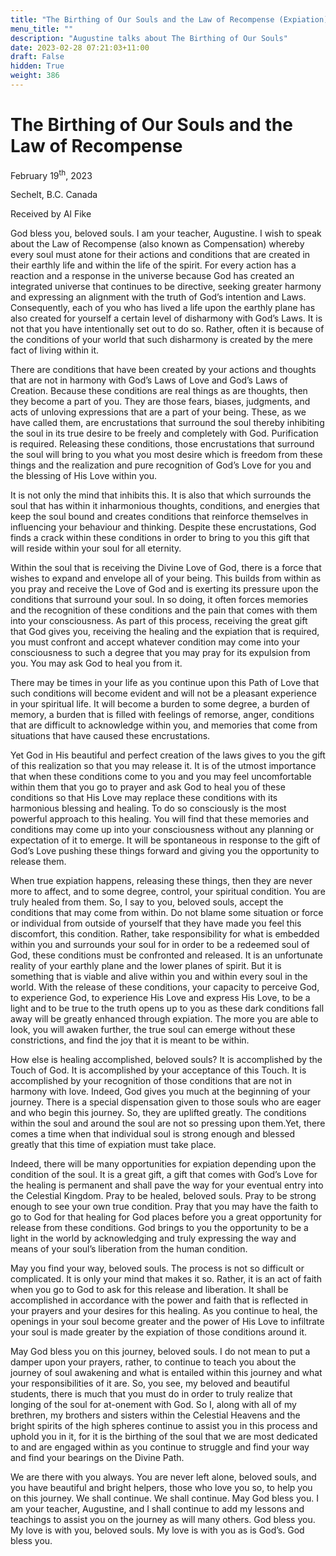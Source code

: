 ```yaml
---
title: "The Birthing of Our Souls and the Law of Recompense (Expiation)"
menu_title: ""
description: "Augustine talks about The Birthing of Our Souls"
date: 2023-02-28 07:21:03+11:00
draft: False
hidden: True
weight: 386
---
```

# The Birthing of Our Souls and the Law of Recompense

February 19<sup>th</sup>, 2023

Sechelt, B.C. Canada

Received by Al Fike



God bless you, beloved souls. I am your teacher, Augustine. I wish to speak about the Law of Recompense (also known as Compensation) whereby every soul must atone for their actions and conditions that are created in their earthly life and within the life of the spirit. For every action has a reaction and a response in the universe because God has created an integrated universe that continues to be directive, seeking greater harmony and expressing an alignment with the truth of God’s intention and Laws. Consequently, each of you who has lived a life upon the earthly plane has also created for yourself a certain level of disharmony with God’s Laws. It is not that you have intentionally set out to do so. Rather, often it is because of the conditions of your world that such disharmony is created by the mere fact of living within it.

There are conditions that have been created by your actions and thoughts that are not in harmony with God’s Laws of Love and God’s Laws of Creation. Because these conditions are real things as are thoughts, then they become a part of you. They are those fears, biases, judgments, and acts of unloving expressions that are a part of your being. These, as we have called them, are encrustations that surround the soul thereby inhibiting the soul in its true desire to be freely and completely with God. Purification is required. Releasing these conditions, those encrustations that surround the soul will bring to you what you most desire which is freedom from these things and the realization and pure recognition of God’s Love for you and the blessing of His Love within you.

It is not only the mind that inhibits this. It is also that which surrounds the soul that has within it inharmonious thoughts, conditions, and energies that keep the soul bound and creates conditions that reinforce themselves in influencing your behaviour and thinking. Despite these encrustations, God finds a crack within these conditions in order to bring to you this gift that will reside within your soul for all eternity. 

Within the soul that is receiving the Divine Love of God, there is a force that wishes to expand and envelope all of your being. This builds from within as you pray and receive the Love of God and is exerting its pressure upon the conditions that surround your soul. In so doing, it often forces memories and the recognition of these conditions and the pain that comes with them into your consciousness. As part of this process, receiving the great gift that God gives you, receiving the healing and the expiation that is required, you must confront and accept whatever condition may come into your consciousness to such a degree that you may pray for its expulsion from you. You may ask God to heal you from it. 

There may be times in your life as you continue upon this Path of Love that such conditions will become evident and will not be a pleasant experience in your spiritual life. It will become a burden to some degree, a burden of memory, a burden that is filled with feelings of remorse, anger, conditions that are difficult to acknowledge within you, and memories that come from situations that have caused these encrustations.

Yet God in His beautiful and perfect creation of the laws gives to you the gift of this realization so that you may release it. It is of the utmost importance that when these conditions come to you and you may feel uncomfortable within them that you go to prayer and ask God to heal you of these conditions so that His Love may replace these conditions with its harmonious blessing and healing. To do so consciously is the most powerful approach to this healing. You will find that these memories and conditions may come up into your consciousness without any planning or expectation of it to emerge. It will be spontaneous in response to the gift of God’s Love pushing these things forward and giving you the opportunity to release them.

When true expiation happens, releasing these things, then they are never more to affect, and to some degree, control, your spiritual condition. You are truly healed from them. So, I say to you, beloved souls, accept the conditions that may come from within. Do not blame some situation or force or individual from outside of yourself that they have made you feel this discomfort, this condition. Rather, take responsibility for what is embedded within you and surrounds your soul for in order to be a redeemed soul of God, these conditions must be confronted and released. It is an unfortunate reality of your earthly plane and the lower planes of spirit. But it is something that is viable and alive within you and within every soul in the world. With the release of these conditions, your capacity to perceive God, to experience God, to experience His Love and express His Love, to be a light and to be true to the truth opens up to you as these dark conditions fall away will be greatly enhanced through expiation. The more you are able to look, you will awaken further, the true soul can emerge without these constrictions, and find the joy that it is meant to be within.

How else is healing accomplished, beloved souls? It is accomplished by the Touch of God. It is accomplished by your acceptance of this Touch. It is accomplished by your recognition of those conditions that are not in harmony with love. Indeed, God gives you much at the beginning of your journey. There is a special dispensation given to those souls who are eager and who begin this journey. So, they are uplifted greatly. The conditions within the soul and around the soul are not so pressing upon them.Yet, there comes a time when that individual soul is strong enough and blessed greatly that this time of expiation must take place.

Indeed, there will be many opportunities for expiation depending upon the condition of the soul. It is a great gift, a gift that comes with God’s Love for the healing is permanent and shall pave the way for your eventual entry into the Celestial Kingdom. Pray to be healed, beloved souls. Pray to be strong enough to see your own true condition. Pray that you may have the faith to go to God for that healing for God places before you a great opportunity for release from these conditions. God brings to you the opportunity to be a light in the world by acknowledging and truly expressing the way and means of your soul’s liberation from the human condition.

May you find your way, beloved souls. The process is not so difficult or complicated. It is only your mind that makes it so. Rather, it is an act of faith when you go to God to ask for this release and liberation. It shall be accomplished in accordance with the power and faith that is reflected in your prayers and your desires for this healing. As you continue to heal, the openings in your soul become greater and the power of His Love to infiltrate your soul is made greater by the expiation of those conditions around it. 

May God bless you on this journey, beloved souls. I do not mean to put a damper upon your prayers, rather, to continue to teach you about the journey of soul awakening and what is entailed within this journey and what your responsibilities of it are. So, you see, my beloved and beautiful students, there is much that you must do in order to truly realize that longing of the soul for at-onement with God. So I, along with all of my brethren, my brothers and sisters within the Celestial Heavens and the bright spirits of the high spheres continue to assist you in this process and uphold you in it, for it is the birthing of the soul that we are most dedicated to and are engaged within as you continue to struggle and find your way and find your bearings on the Divine Path. 

We are there with you always. You are never left alone, beloved souls, and you have beautiful and bright helpers, those who love you so, to help you on this journey. We shall continue. We shall continue. May God bless you. I am your teacher, Augustine, and I shall continue to add my lessons and teachings to assist you on the journey as will many others. God bless you. My love is with you, beloved souls. My love is with you as is God’s. God bless you.